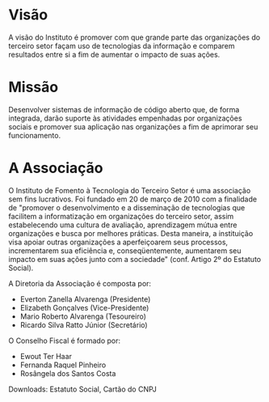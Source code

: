 # Visão

A visão do Instituto é promover com que grande parte das organizações do terceiro setor façam uso de tecnologias da informação e comparem resultados entre si a fim de aumentar o impacto de suas ações.

# Missão

Desenvolver sistemas de informação de código aberto que, de forma integrada, darão suporte às atividades empenhadas por organizações sociais e promover sua aplicação nas organizações a fim de aprimorar seu funcionamento.

# A Associação

O Instituto de Fomento à Tecnologia do Terceiro Setor é uma associação sem fins lucrativos. Foi fundado em 20 de março de 2010 com a finalidade de "promover o desenvolvimento e a disseminação de tecnologias que facilitem a informatização em organizações do terceiro setor, assim estabelecendo uma cultura de avaliação, aprendizagem mútua entre organizações e busca por melhores práticas. Desta maneira, a instituição visa apoiar outras organizações a aperfeiçoarem seus processos, incrementarem sua eficiência e, conseqüentemente, aumentarem seu impacto em suas ações junto com a sociedade" (conf. Artigo 2º do Estatuto Social).

A Diretoria da Associação é composta por:

 * Everton Zanella Alvarenga (Presidente)
 * Elizabeth Gonçalves (Vice-Presidente)
 * Mario Roberto Alvarenga (Tesoureiro)
 * Ricardo Silva Ratto Júnior (Secretário)

O Conselho Fiscal é formado por:

 * Ewout Ter Haar
 * Fernanda Raquel Pinheiro
 * Rosângela dos Santos Costa

Downloads: Estatuto Social, Cartão do CNPJ
